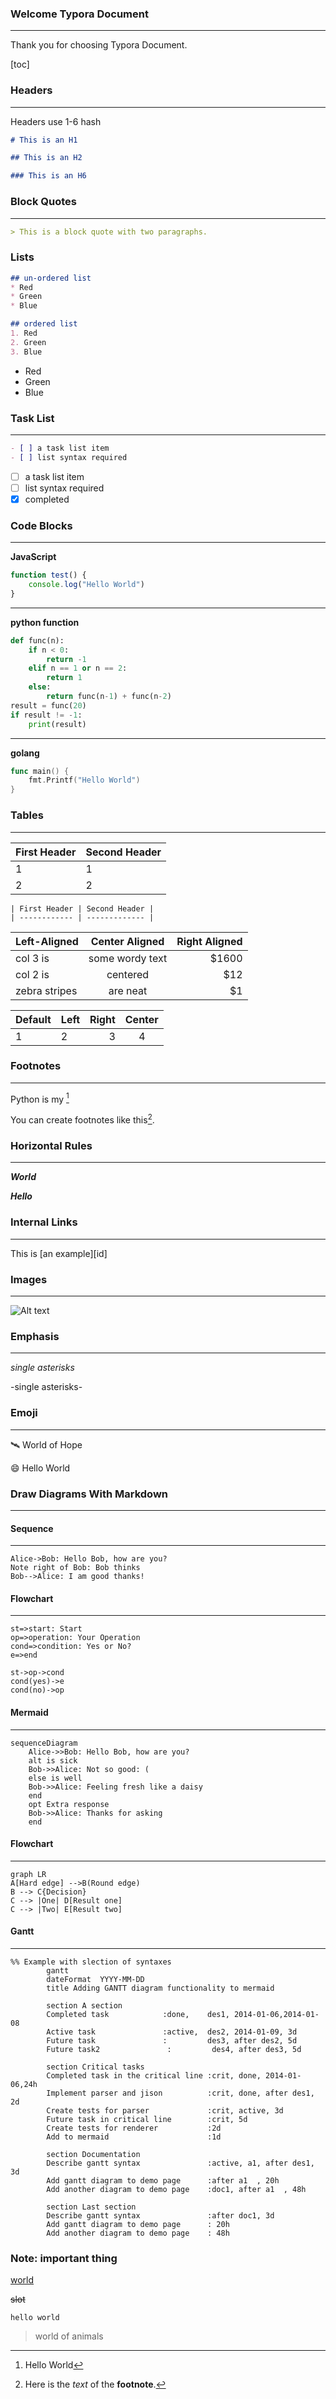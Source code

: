 ### Welcome Typora Document

---

Thank you for choosing Typora Document.

[toc]

### Headers

---

Headers use 1-6 hash

```markdown
# This is an H1

## This is an H2

### This is an H6
```



### Block Quotes

---

```markdown
> This is a block quote with two paragraphs.
```

### Lists

```markdown
## un-ordered list
* Red
* Green
* Blue

## ordered list
1. Red
2. Green
3. Blue
```

* Red
* Green
* Blue

### Task List

---

```markdown
- [ ] a task list item
- [ ] list syntax required
```

- [ ]  a task list item
- [ ]  list syntax required
- [x]  completed

### Code Blocks

---

**JavaScript**

```javascript
function test() {
    console.log("Hello World")
}
```

---

**python function**

```python
def func(n):
    if n < 0:
        return -1
    elif n == 1 or n == 2:
        return 1
    else:
        return func(n-1) + func(n-2)
result = func(20)
if result != -1:
    print(result)
```

---

**golang**

```go
func main() {
    fmt.Printf("Hello World")
}
```



### Tables

---

| First Header | Second Header |
| ------------ | ------------- |
| 1            | 1             |
| 2            | 2             |

```
| First Header | Second Header |
| ------------ | ------------- |
```

| Left-Aligned  | Center Aligned  | Right Aligned |
| :------------ | :-------------: | ------------: |
| col 3 is      | some wordy text |         $1600 |
| col 2 is      |    centered     |           $12 |
| zebra stripes |    are neat     |            $1 |

| Default | Left | Right | Center |
| ------- | :--- | ----: | :----: |
| 1       | 2    |     3 |   4    |

### Footnotes

---

Python is my [^life]

You can create footnotes like this[^footnote].

[^life]: Hello World
[^footnote]: Here is the *text* of the **footnote**.

### Horizontal Rules

---

***World***

***Hello***



### Internal Links

---

This is [an example][id]

### Images

---

![Alt text](/home/rookie/Pictures/Wallpapers/Flying_Whale_by_Shu_Le.jpg)

### Emphasis

---

*single asterisks*

-single asterisks-

### Emoji

---

:artificial_satellite: World of Hope

:smile: Hello World





### Draw Diagrams With Markdown

---



#### Sequence

---



```sequence
Alice->Bob: Hello Bob, how are you?
Note right of Bob: Bob thinks
Bob-->Alice: I am good thanks!
```

#### Flowchart

---

```flow
st=>start: Start
op=>operation: Your Operation
cond=>condition: Yes or No?
e=>end

st->op->cond
cond(yes)->e
cond(no)->op
```

#### Mermaid

---

```mermaid
sequenceDiagram
	Alice->>Bob: Hello Bob, how are you?
	alt is sick
	Bob->>Alice: Not so good: (
	else is well
	Bob->>Alice: Feeling fresh like a daisy
	end
	opt Extra response
	Bob->>Alice: Thanks for asking
	end
```

#### Flowchart

---

```mermaid
graph LR
A[Hard edge] -->B(Round edge)
B --> C{Decision}
C --> |One| D[Result one]
C --> |Two| E[Result two]
```

#### Gantt

---

```mermaid
%% Example with slection of syntaxes
        gantt
        dateFormat  YYYY-MM-DD
        title Adding GANTT diagram functionality to mermaid

        section A section
        Completed task            :done,    des1, 2014-01-06,2014-01-08
        Active task               :active,  des2, 2014-01-09, 3d
        Future task               :         des3, after des2, 5d
        Future task2               :         des4, after des3, 5d

        section Critical tasks
        Completed task in the critical line :crit, done, 2014-01-06,24h
        Implement parser and jison          :crit, done, after des1, 2d
        Create tests for parser             :crit, active, 3d
        Future task in critical line        :crit, 5d
        Create tests for renderer           :2d
        Add to mermaid                      :1d

        section Documentation
        Describe gantt syntax               :active, a1, after des1, 3d
        Add gantt diagram to demo page      :after a1  , 20h
        Add another diagram to demo page    :doc1, after a1  , 48h

        section Last section
        Describe gantt syntax               :after doc1, 3d
        Add gantt diagram to demo page      : 20h
        Add another diagram to demo page    : 48h
```

### Note: important thing

[world](http://www.python.org)

~~slot~~

<!---->

`hello world`

> world of animals

